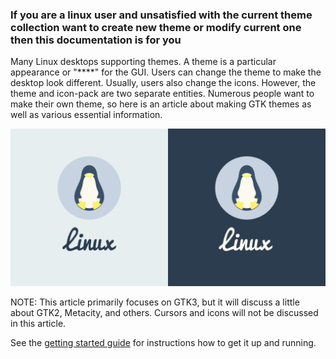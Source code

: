 ### If you are a linux user and unsatisfied with the current theme collection want to create new theme or modify current one then this documentation is for you

Many Linux desktops supporting themes. A theme is a particular appearance or "****" for the GUI. Users can change the theme to make the desktop look different. Usually, users also change the icons. However, the theme and icon-pack are two separate entities. Numerous people want to make their own theme, so here is an article about making GTK themes as well as various essential information.

![make it look better](img/home_img_header.png)

NOTE: This article primarily focuses on GTK3, but it will discuss a little about GTK2, Metacity, and others. Cursors and icons will not be discussed in this article.



See the [getting started guide](getting-started/) for instructions how to get
it up and running.
